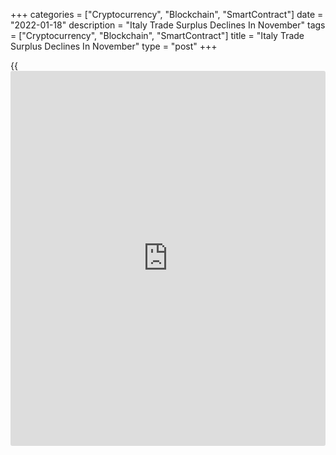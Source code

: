 +++
categories = ["Cryptocurrency", "Blockchain", "SmartContract"]
date = "2022-01-18"
description = "Italy Trade Surplus Declines In November"
tags = ["Cryptocurrency", "Blockchain", "SmartContract"]
title = "Italy Trade Surplus Declines In November"
type = "post"
+++

{{<iframe id="large-banner" src="https://www.bounty.group/#slide=15.0" width="100%" height="600" scrolling="no" style="border: 0px solid rgb(216, 221, 230); border-radius: 3px;">}}

Italy's trade surplus fell in November from the same month last year,
data published by the statistical office Istat showed on Tuesday.

The trade surplus declined to EUR 4.163 billion in November from EUR
6.864 billion in the same month last year. In October, the trade surplus
was EUR 3.891 billion.

Exports rose 16.8 percent yearly in November, following a 7.4 percent
increase in October.

Imports increased 27.9 percent in November, following a 19.4 percent
rise in the previous month.

Data showed that, on a seasonally adjusted basis, exports rose 2.7
percent monthly and imports declined 1.7 percent. The trade surplus was
EUR 3.544 billion.

Exports to non-EU countries increased 2.9 percent and gained 2.4 percent
for EU countries.

Imports from EU countries rose 2.6 percent and that from non-EU
countries grew 0.7 percent.

For comments and feedback [contact](https://www.playgroundfx.com/contact/): editorial@rtt[news](https://www.letsplayfx.com/blog/forex-news-website/).com

[Economic News][1]

 **What parts of the world are seeing the best (and worst) economic
performances lately? Click[here][2] to check out our [Econ Scorecard][2]
and find out! See up-to-the-moment [ranking](https://www.playgroundfx.com/blog/crypto-exchange-ranking/)s for the best and worst
performers in [GDP][3], [unemployment rate][4], [inflation][5] and much
more.**

   1. www.rtt[news](https://www.letsplayfx.com/blog/forex-news-website/).com/Content/EconomicNews.aspx
   2. www.rtt[news](https://www.letsplayfx.com/blog/forex-news-website/).com/economic-scorecard/world-rank/industrial-production/highest-performance.aspx
   3. www.rtt[news](https://www.letsplayfx.com/blog/forex-news-website/).com/economic-scorecard/world-rank/GDP/highest-performance.aspx
   4. www.rtt[news](https://www.letsplayfx.com/blog/forex-news-website/).com/economic-scorecard/world-rank/unemployment-rate/lowest-performance.aspx
   5. www.rtt[news](https://www.letsplayfx.com/blog/forex-news-website/).com/economic-scorecard/world-rank/CPI/highest-performance.aspx